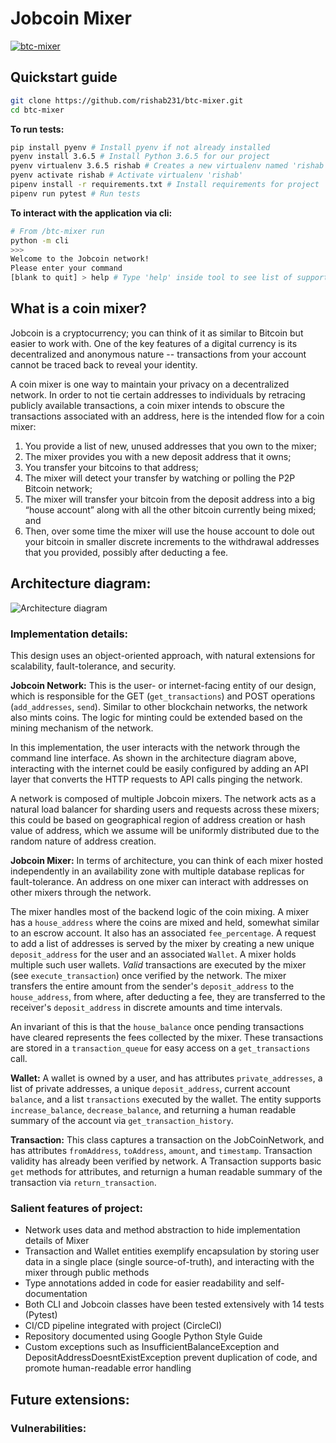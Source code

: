 # Jobcoin Mixer

[![btc-mixer](https://circleci.com/gh/rishab231/btc-mixer.svg?style=shield)](https://app.circleci.com/pipelines/github/rishab231/btc-mixer)

## Quickstart guide
```sh
git clone https://github.com/rishab231/btc-mixer.git
cd btc-mixer
```

**To run tests:**
```zsh
pip install pyenv # Install pyenv if not already installed
pyenv install 3.6.5 # Install Python 3.6.5 for our project
pyenv virtualenv 3.6.5 rishab # Creates a new virtualenv named 'rishab'
pyenv activate rishab # Activate virtualenv 'rishab'
pipenv install -r requirements.txt # Install requirements for project
pipenv run pytest # Run tests
```

**To interact with the application via cli:**
```zsh
# From /btc-mixer run
python -m cli
>>>
Welcome to the Jobcoin network!
Please enter your command
[blank to quit] > help # Type 'help' inside tool to see list of supported commands
```

## What is a coin mixer?
Jobcoin is a cryptocurrency; you can think of it as similar to Bitcoin but easier to work with. One of the key features of a digital currency is its decentralized and anonymous nature -- transactions from your account cannot be traced back to reveal your identity. 

A coin mixer is one way to maintain your privacy on a decentralized network. In order to not tie certain addresses to individuals by retracing publicly available transactions, a coin mixer intends to obscure the transactions associated with an address, here is the intended flow for a coin mixer:
1. You provide a list of new, unused addresses that you own to the mixer;
2. The mixer provides you with a new deposit address that it owns;
3. You transfer your bitcoins to that address;
4. The mixer will detect your transfer by watching or polling the P2P Bitcoin network;
5. The mixer will transfer your bitcoin from the deposit address into a big “house account” along with all the other bitcoin currently being mixed; and
6. Then, over some time the mixer will use the house account to dole out your bitcoin in smaller discrete increments to the withdrawal addresses that you provided, possibly after deducting a fee.


## Architecture diagram:
![Architecture diagram](https://github.com/rishab231/btc-mixer/blob/master/architecture_diagram.png)

### Implementation details:
This design uses an object-oriented approach, with natural extensions for scalability, fault-tolerance, and security.

**Jobcoin Network:**
This is the user- or internet-facing entity of our design, which is responsible for the GET (`get_transactions`) and POST operations (`add_addresses`, `send`). Similar to other blockchain networks, the network also mints coins. The logic for minting could be extended based on the mining mechanism of the network.

In this implementation, the user interacts with the network through the command line interface. As shown in the architecture diagram above, interacting with the internet could be easily configured by adding an API layer that converts the HTTP requests to API calls pinging the network.

A network is composed of multiple Jobcoin mixers. The network  acts as a natural load balancer for sharding users and requests across these mixers; this could be based on geographical region of address creation or hash value of address, which we assume will be uniformly distributed due to the random nature of address creation.

**Jobcoin Mixer:**
In terms of architecture, you can think of each mixer hosted independently in an availability zone with multiple database replicas for fault-tolerance. An address on one mixer can interact with addresses on other mixers through the network.

The mixer handles most of the backend logic of the coin mixing. A mixer has a `house_address` where the coins are mixed and held, somewhat similar to an escrow account. It also has an associated `fee_percentage`. A request to add a list of addresses is served by the mixer by creating a new unique `deposit_address` for the user and an associated `Wallet`. A mixer holds multiple such user wallets. *Valid* transactions are executed by the mixer (see `execute_transaction`) once verified by the network. The mixer transfers the entire amount from the sender's `deposit_address` to the `house_address`, from where, after deducting a fee, they are transferred to the receiver's `deposit_address` in discrete amounts and time intervals.

An invariant of this is that the `house_balance` once pending transactions have cleared represents the fees collected by the mixer. These transactions are stored in a `transaction_queue` for easy access on a `get_transactions` call.

**Wallet:**
A wallet is owned by a user, and has attributes `private_addresses`, a list of private addresses, a unique `deposit_address`, current account `balance`, and a list `transactions` executed by the wallet. The entity supports `increase_balance`, `decrease_balance`, and returning a human readable summary of the account via `get_transaction_history`.

**Transaction:**
This class captures a transaction on the JobCoinNetwork, and has attributes `fromAddress`, `toAddress`, `amount`, and `timestamp`. Transaction validity has already been verified by network. A Transaction supports basic `get` methods for attributes, and returnign a human readable summary of the transaction via `return_transaction`.


### Salient features of project:
- Network uses data and method abstraction to hide implementation details of Mixer
- Transaction and Wallet entities exemplify encapsulation by storing user data in a single place (single source-of-truth), and interacting with the mixer through public methods
- Type annotations added in code for easier readability and self-documentation
- Both CLI and Jobcoin classes have been tested extensively with 14 tests (Pytest)
- CI/CD pipeline integrated with project (CircleCI)
- Repository documented using Google Python Style Guide
- Custom exceptions such as InsufficientBalanceException and DepositAddressDoesntExistException prevent duplication of code, and promote human-readable error handling

## Future extensions:

### Vulnerabilities:

